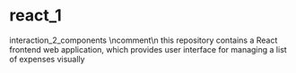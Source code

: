 # react_1
interaction_2_components
\ncomment\n
this repository contains a React frontend web application, which provides
user interface for managing a list of expenses visually
